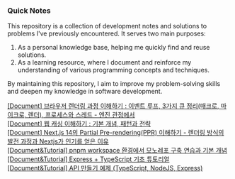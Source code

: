 ### Quick Notes

This repository is a collection of development notes and solutions to problems I've previously encountered. It serves two main purposes:

1. As a personal knowledge base, helping me quickly find and reuse solutions.
2. As a learning resource, where I document and reinforce my understanding of various programming concepts and techniques.

By maintaining this repository, I aim to improve my problem-solving skills and deepen my knowledge in software development.

[[Document] 브라우저 렌더링 과정 이해하기 : 이벤트 루프, 3가지 큐 정리(매크로, 마이크로, 렌더), 프로세스와 스레드 - 엔진 관점에서](</2024/브라우저%20렌더링%20과정%20이해하기(이벤트%20루프,%20큐%20개념,%20프로세스와%20스레드)/index.md>)<br>
[[Document] 웹 캐싱 이해하기 : 기본 개념, 패턴과 전략](</2024/웹%20캐싱%20이해하기%20(기본%20개념과%20패턴)/index.md>)<br>
[[Document] Next.js 14의 Partial Pre-rendering(PPR) 이해하기 - 렌더링 방식의 발전 과정과 Nextjs가 인기를 얻은 이유](/2024/Partial-Prerendering%20in%20Nextjs%2014/index.md)<br>
[[Document&Tutorial] pnpm workspace 환경에서 모노레포 구축 연습과 기본 개념](/2024/pnpm-workspace%20환경에서%20FE%20모노레포%20구축하기/index.md)<br>
[[Document&Tutorial] Express + TypeScript 기초 튜토리얼](/2024/Express+TypeScript%20기초%20튜토리얼%20/index.md)<br>
[[Document&Tutorial] API 만들기 예제 (TypeScript, NodeJS, Express)](</2024/TypeScript%20API(Express)/index.md>)<br>
